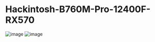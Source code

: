 # Hackintosh-B760M-Pro-12400F-RX570

![image](https://github.com/sonvirgo/Hackintosh-B760M-Pro-12400F-RX570/assets/10823037/279b5b30-162c-413a-b75b-6f9959b67cf5)
![image](https://github.com/sonvirgo/Hackintosh-B760M-Pro-12400F-RX570/assets/10823037/0e5c9a50-0910-4a8e-b255-de1dca24ac6e)
